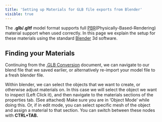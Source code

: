 ```yaml
---
title: 'Setting up Materials for GLB file exports from Blender'
visible: true
---
```


The **.glb/.gltf** model format supports full [PBR](https://en.wikipedia.org/wiki/Physically_based_rendering)(Physically-Based-Rendering) material support when used correctly. In this page we explain the setup for these materials using the standard [Blender](https://www.blender.org/) 3d software.

## Finding your Materials
Continuing from the [.GLB Conversion](https://help.spiff.com.au/setting-up-3d-models-for-spiff/converting-a-3d-model-to-glb ) document, we can navigate to our blend file that we saved earlier, or alternatively re-import your model file to a fresh blender file. 

Within blender, we can select the objects that we want to create, or otherwise adjust materials on. In this case we will select the object we want to inspect (Left Click it), and then navigate to the materials sections of the properties tab. (See attached) Make sure you are in ‘Object Mode’ while doing this. Or, if in edit mode, you can select specific mesh of the object and assign a material to that section. You can switch between these nodes with **CTRL+TAB.**